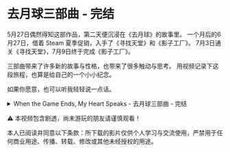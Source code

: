 # 去月球三部曲 - 完结

5月27日偶然得知这部作品，第二天便沉浸在《去月球》的故事里。
一个月后的6月27日，借着 Steam 夏季促销，入手了《寻找天堂》和《影子工厂》。
7月3日通关《寻找天堂》，7月9日终于完成《影子工厂》。

三部曲带来了许多新的故事与性格，也带来了很多触动与思考。
用视频记录下这段旅程，也算是给自己的一个小小纪念。

如果你愿意，也可以听我轻轻说一点话。

<details>
  <summary>When the Game Ends, My Heart Speaks - 去月球三部曲 - 完结</summary>

1. 如果人生最后的愿望，与你的人生经历不一致，那你还愿不愿意给自己“编造一个完美的结局”？
2. 如果你能改变自己之前的遗憾，以实现更好的现在，甚至未来，那么有朝一日你能穿越回去的话，你会改变之前的自己吗？
3. 如果你可以选择过这样的人生：这是一段没有任何你缺失的东西的记忆，例如遗憾、病痛、离别等等。但这段记忆，注定是一段归零的记忆模拟。那你会不会选择生活在其中呢？

1. If your final wish in life doesn't align with the life you've lived, would you still choose to give yourself a "perfect ending" that's been made up?
2. If you had the chance to change your past regrets in order to create a better present — and perhaps a better future — would you, one day, if you could go back in time, choose to change who you once were?
3. If you could choose to live such a life — a memory with nothing missing, no regrets, no pain, no goodbyes — but this memory is destined to be a simulated one that will eventually reset... would you still choose to live in it?

1. Se il tuo ultimo desiderio nella vita non è coerente con la tua esperienza di vita, sei ancora disposto a "inventare un finale perfetto" per te stesso?
2. Se riesci a cambiare i tuoi rimpianti precedenti per ottenere un presente e persino un futuro migliori, allora se un giorno puoi tornare indietro, cambierai il tuo sé precedente?
3. Se potessi scegliere di vivere una vita così — un ricordo in cui non manca nulla: nessun rimpianto, nessun dolore, nessun addio — ma questo ricordo è destinato a essere una simulazione che alla fine si azzererà... sceglieresti comunque di viverci dentro?
</details>


⚠️ 本视频包含剧透，尚未游玩的朋友请谨慎观看！

本人已阅读并同意以下条款：所下载的影片仅供个人学习与交流使用，严禁用于任何商业用途、传播、转载、修改或其他未经授权的用途。
